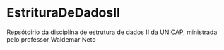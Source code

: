 # EstrituraDeDadosII
 Repsótoirio da disciplína de estrutura de dados II da UNICAP, ministrada pelo professor Waldemar Neto
